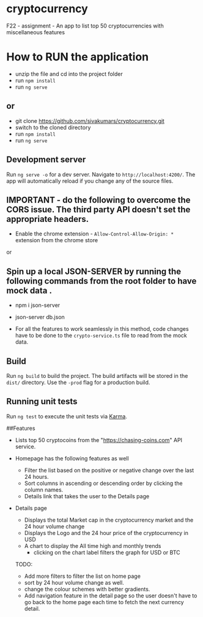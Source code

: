 # cryptocurrency
F22 - assignment - An app to list top 50 cryptocurrencies with miscellaneous features

# How to RUN the application

  - unzip the file and cd into the project folder
  - run `npm install`
  - run `ng serve`
  
## or 

  - git clone https://github.com/sivakumars/cryptocurrency.git
  - switch to the cloned directory
  - run `npm install`
  - run `ng serve`

## Development server

Run `ng serve -o` for a dev server. Navigate to `http://localhost:4200/`. The app will automatically reload if you change any of the source files.

## IMPORTANT - do the following to overcome the CORS issue. The third party API  doesn't set the appropriate headers.

- Enable the chrome extension - `Allow-Control-Allow-Origin: *`  extension from the chrome store 

or 

## Spin up a local JSON-SERVER by running the following commands from the root folder to have mock data .

- npm i json-server
- json-server db.json

- For all the features to work seamlessly in this method, code changes have to be done to the `crypto-service.ts` file to read
  from the mock data.

## Build

Run `ng build` to build the project. The build artifacts will be stored in the `dist/` directory. Use the `-prod` flag for a production build.

## Running unit tests

Run `ng test` to execute the unit tests via [Karma](https://karma-runner.github.io).

##Features

- Lists top 50 cryptocoins from the "https://chasing-coins.com" API service.
- Homepage has the following features as well
   - Filter the list based on the positive or negative change over the last 24 hours.
   - Sort columns in ascending or descending order by clicking the column names.
   - Details link that takes the user to the Details page
   
- Details page
   - Displays  the total Market cap in the cryptocurrency market and the 24 hour volume change
   - Displays the Logo and the 24 hour price of the cryptocurrency in  USD
   - A chart to display the All time high and monthly trends
      - clicking on the chart label filters the graph for USD or BTC
   
   TODO:
   
   -  Add more filters to filter the list on home page
   -  sort by 24 hour volume change as well.
   - change the colour schemes with better gradients.
   - Add navigation feature in the detail page so the user doesn't have to go back to the home page each time to 
     fetch the next currency detail.

